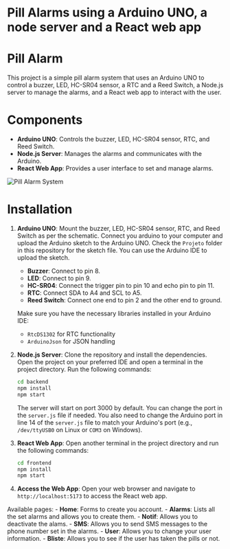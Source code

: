# Pill Alarms using a Arduino UNO, a node server and a React web app

# Pill Alarm
This project is a simple pill alarm system that uses an Arduino UNO to control a buzzer, LED, HC-SR04 sensor, a RTC and a Reed Switch, a Node.js server to manage the alarms, and a React web app to interact with the user.

# Components
- **Arduino UNO**: Controls the buzzer, LED, HC-SR04 sensor, RTC, and Reed Switch.
- **Node.js Server**: Manages the alarms and communicates with the Arduino.
- **React Web App**: Provides a user interface to set and manage alarms.

![Pill Alarm System]("https://raw.githubusercontent.com/nocassage/TecInterf/main/rmImages/Diagrama.png")

# Installation
1. **Arduino UNO**:  Mount the buzzer, LED, HC-SR04 sensor, RTC, and Reed Switch as per the schematic. Connect you arduino to your computer and upload the Arduino sketch to the Arduino UNO. Check the `Projeto` folder in this repository for the sketch file. You can use the Arduino IDE to upload the sketch.

    - **Buzzer**: Connect to pin 8.
    - **LED**: Connect to pin 9.
    - **HC-SR04**: Connect the trigger pin to pin 10 and echo pin to pin 11.
    - **RTC**: Connect SDA to A4 and SCL to A5.
    - **Reed Switch**: Connect one end to pin 2 and the other end to ground.

   Make sure you have the necessary libraries installed in your Arduino IDE:
   - `RtcDS1302` for RTC functionality
   - `ArduinoJson` for JSON handling

2. **Node.js Server**: Clone the repository and install the dependencies.
Open the project on your preferred IDE and open a terminal in the project directory. Run the following commands:
    ```bash
    cd backend
    npm install
    npm start
    ```
    The server will start on port 3000 by default. You can change the port in the `server.js` file if needed. You also need to change the Arduino port in line 14 of the `server.js` file to match your Arduino's port (e.g., `/dev/ttyUSB0` on Linux or `COM3` on Windows).

3. **React Web App**: Open another terminal in the project directory and run the following commands:
    ```bash
    cd frontend
    npm install
    npm start
    ```

4. **Access the Web App**: Open your web browser and navigate to `http://localhost:5173` to access the React web app.

Available pages:
    - **Home**: Forms to create you account.
    - **Alarms**: Lists all the set alarms and allows you to create them.
    - **Notif**: Allows you to deactivate the alams.
    - **SMS**: Allows you to send SMS messages to the phone number set in the alarms.
    - **User**: Allows you to change your user information.
    - **Bliste**: Allows you to see if the user has taken the pills or not.



    